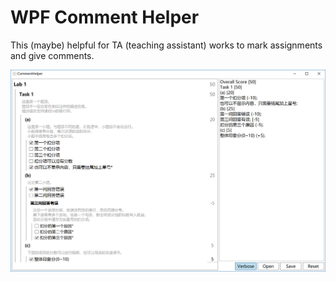 # WPF Comment Helper

This (maybe) helpful for TA (teaching assistant) works to mark assignments and give comments.

![](example.png)
